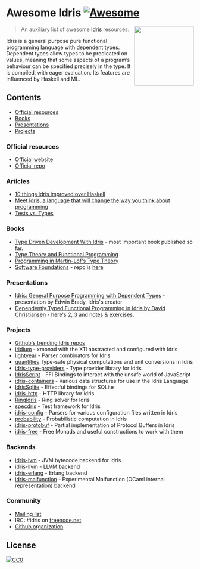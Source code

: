 


# Awesome Idris [![Awesome](https://cdn.rawgit.com/sindresorhus/awesome/d7305f38d29fed78fa85652e3a63e154dd8e8829/media/badge.svg)](https://github.com/sindresorhus/awesome)

[<img src="https://www.idris-lang.org/logo/logo.png" align="right" width="160">](https://www.idris-lang.org/)

> An auxiliary list of awesome [Idris](https://www.idris-lang.org/) resources.

Idris is a general purpose pure functional programming language with dependent types. Dependent types allow types to be predicated on values, meaning that some aspects of a program’s behaviour can be specified precisely in the type. It is compiled, with eager evaluation. Its features are influenced by Haskell and ML.

## Contents

- [Official resources](#official-resources)
- [Books](#books)
- [Presentations](#presentations)
- [Projects](#projects)

### Official resources

* [Official website](https://www.idris-lang.org/)
* [Official repo](https://github.com/idris-lang/Idris-dev)

### Articles

* [10 things Idris improved over Haskell](https://deque.blog/2017/06/14/10-things-idris-improved-over-haskell/)
* [Meet Idris, a language that will change the way you think about programming](http://crufter.com/@crufter/idris-a-language-that-will-change-the-way-you-think-about-programming)
* [Tests vs. Types](http://kevinmahoney.co.uk/articles/tests-vs-types/)

### Books

* [Type Driven Development With Idris](https://www.manning.com/books/type-driven-development-with-idris) - most important book published so far.
* [Type Theory and Functional Programming](https://www.cs.kent.ac.uk/people/staff/sjt/TTFP/)
* [Programming in Martin-Löf's Type Theory](http://www.cse.chalmers.se/research/group/logic/book/book.pdf)
* [Software Foundations](https://idris-hackers.github.io/software-foundations/pdf/sf-idris-2016.pdf) - repo is [here](https://github.com/idris-hackers/software-foundations)

### Presentations

* [Idris: General Purpose Programming with Dependent Types](https://www.youtube.com/watch?v=vkIlW797JN8) - presentation by Edwin Brady, Idris's creator
* [Dependently Typed Functional Programming in Idris by David Christiansen](https://vimeo.com/117221082) - here's [2](https://vimeo.com/117973383), [3](https://vimeo.com/117979741) and [notes & exercises](https://github.com/david-christiansen/IdrisAtGalois2015).

### Projects

* [Github's trending Idris repos](https://github.com/trending/idris)
* [iridium](https://github.com/puffnfresh/iridium) - xmonad with the X11 abstracted and configured with Idris
* [lightyear](https://github.com/ziman/lightyear) - Parser combinators for Idris
* [quantities](https://github.com/timjb/quantities) Type-safe physical computations and unit conversions in Idris
* [idris-type-providers](https://github.com/david-christiansen/idris-type-providers) - Type provider library for Idris
* [IdrisScript](https://github.com/idris-hackers/IdrisScript) - FFI Bindings to interact with the unsafe world of JavaScript
* [idris-containers](https://github.com/jfdm/idris-containers) - Various data structures for use in the Idris Language
* [IdrisSqlite](https://github.com/david-christiansen/IdrisSqlite) - Effectful bindings for SQLite
* [idris-http](https://github.com/uwap/idris-http) - HTTP library for idris
* [RingIdris](https://github.com/FranckS/RingIdris) - Ring solver for Idris
* [specdris](https://github.com/pheymann/specdris) - Test framework for Idris
* [idris-config](https://github.com/jfdm/idris-config) - Parsers for various configuration files written in Idris
* [probability](https://github.com/BlackBrane/probability) - Probabilistic computation in Idris
* [idris-protobuf](https://github.com/google/idris-protobuf) - Partial implementation of Protocol Buffers in Idris
* [idris-free](https://github.com/idris-hackers/idris-free) - Free Monads and useful constructions to work with them

### Backends

* [idris-jvm](https://github.com/mmhelloworld/idris-jvm) - JVM bytecode backend for Idris
* [idris-llvm](https://github.com/idris-hackers/idris-llvm) - LLVM backend
* [idris-erlang](https://github.com/lenary/idris-erlang) - Erlang backend
* [idris-malfunction](https://github.com/stedolan/idris-malfunction) - Experimental Malfunction (OCaml internal representation) backend 

### Community

* [Mailing list](http://groups.google.com/group/idris-lang)
* IRC: #idris on [freenode.net](https://webchat.freenode.net/)
* [Github organization](https://github.com/idris-hackers)

## License

[![CC0](http://mirrors.creativecommons.org/presskit/buttons/88x31/svg/cc-zero.svg)](https://creativecommons.org/publicdomain/zero/1.0/)
